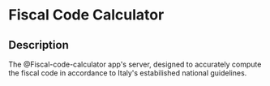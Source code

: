 # Fiscal Code Calculator

## Description

The @Fiscal-code-calculator app's server, designed to accurately compute the fiscal code in accordance to Italy's estabilished national guidelines.
